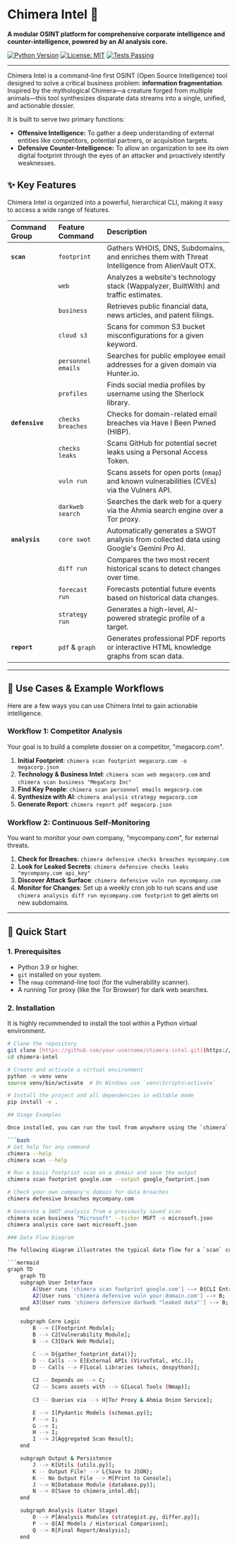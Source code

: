 # Chimera Intel 🔱

**A modular OSINT platform for comprehensive corporate intelligence and counter-intelligence, powered by an AI analysis core.**

[![Python Version](https://img.shields.io/badge/python-3.9%2B-blue)](https://www.python.org/downloads/)
[![License: MIT](https://img.shields.io/badge/License-MIT-yellow.svg)](https://opensource.org/licenses/MIT)
[![Tests Passing](https://img.shields.io/badge/tests-passing-brightgreen)](tests)

---

Chimera Intel is a command-line first OSINT (Open Source Intelligence) tool designed to solve a critical business problem: **information fragmentation**. Inspired by the mythological Chimera—a creature forged from multiple animals—this tool synthesizes disparate data streams into a single, unified, and actionable dossier.

It is built to serve two primary functions:
* **Offensive Intelligence:** To gather a deep understanding of external entities like competitors, potential partners, or acquisition targets.
* **Defensive Counter-Intelligence:** To allow an organization to see its own digital footprint through the eyes of an attacker and proactively identify weaknesses.

## ✨ Key Features

Chimera Intel is organized into a powerful, hierarchical CLI, making it easy to access a wide range of features.

| Command Group | Feature Command | Description |
| :--- | :--- | :--- |
| **`scan`** | `footprint` | Gathers WHOIS, DNS, Subdomains, and enriches them with Threat Intelligence from AlienVault OTX. |
| | `web` | Analyzes a website's technology stack (Wappalyzer, BuiltWith) and traffic estimates. |
| | `business` | Retrieves public financial data, news articles, and patent filings. |
| | `cloud s3` | Scans for common S3 bucket misconfigurations for a given keyword. |
| | `personnel emails`| Searches for public employee email addresses for a given domain via Hunter.io. |
| | `profiles` | Finds social media profiles by username using the Sherlock library. |
| **`defensive`**| `checks breaches` | Checks for domain-related email breaches via Have I Been Pwned (HIBP). |
| | `checks leaks` | Scans GitHub for potential secret leaks using a Personal Access Token. |
| | `vuln run` | Scans assets for open ports (`nmap`) and known vulnerabilities (CVEs) via the Vulners API. |
| | `darkweb search`| Searches the dark web for a query via the Ahmia search engine over a Tor proxy. |
| **`analysis`**| `core swot` | Automatically generates a SWOT analysis from collected data using Google's Gemini Pro AI. |
| | `diff run` | Compares the two most recent historical scans to detect changes over time. |
| | `forecast run` | Forecasts potential future events based on historical data changes. |
| | `strategy run` | Generates a high-level, AI-powered strategic profile of a target. |
| **`report`** | `pdf` & `graph` | Generates professional PDF reports or interactive HTML knowledge graphs from scan data. |

---

## 📖 Use Cases & Example Workflows

Here are a few ways you can use Chimera Intel to gain actionable intelligence.

### Workflow 1: Competitor Analysis
Your goal is to build a complete dossier on a competitor, "megacorp.com".

1.  **Initial Footprint**: `chimera scan footprint megacorp.com -o megacorp.json`
2.  **Technology & Business Intel**: `chimera scan web megacorp.com` and `chimera scan business "MegaCorp Inc"`
3.  **Find Key People**: `chimera scan personnel emails megacorp.com`
4.  **Synthesize with AI**: `chimera analysis strategy megacorp.com`
5.  **Generate Report**: `chimera report pdf megacorp.json`

### Workflow 2: Continuous Self-Monitoring
You want to monitor your own company, "mycompany.com", for external threats.

1.  **Check for Breaches**: `chimera defensive checks breaches mycompany.com`
2.  **Look for Leaked Secrets**: `chimera defensive checks leaks "mycompany.com api_key"`
3.  **Discover Attack Surface**: `chimera defensive vuln run mycompany.com`
4.  **Monitor for Changes**: Set up a weekly cron job to run scans and use `chimera analysis diff run mycompany.com footprint` to get alerts on new subdomains.

---

## 🚀 Quick Start

### 1. Prerequisites
* Python 3.9 or higher.
* `git` installed on your system.
* The `nmap` command-line tool (for the vulnerability scanner).
* A running Tor proxy (like the Tor Browser) for dark web searches.

### 2. Installation
It is highly recommended to install the tool within a Python virtual environment.

```bash
# Clone the repository
git clone [https://github.com/your-username/chimera-intel.git](https://github.com/your-username/chimera-intel.git)
cd chimera-intel

# Create and activate a virtual environment
python -m venv venv
source venv/bin/activate  # On Windows use `venv\Scripts\activate`

# Install the project and all dependencies in editable mode
pip install -e .

## Usage Examples

Once installed, you can run the tool from anywhere using the `chimera` command.

```bash
# Get help for any command
chimera --help
chimera scan --help

# Run a basic footprint scan on a domain and save the output
chimera scan footprint google.com --output google_footprint.json

# Check your own company's domain for data breaches
chimera defensive breaches mycompany.com

# Generate a SWOT analysis from a previously saved scan
chimera scan business "Microsoft" --ticker MSFT -o microsoft.json
chimera analysis core swot microsoft.json

### Data Flow Diagram

The following diagram illustrates the typical data flow for a `scan` command.

```mermaid
graph TD
    graph TD
    subgraph User Interface
        A[User runs 'chimera scan footprint google.com'] --> B{CLI Entrypoint (cli.py)};
        A2[User runs 'chimera defensive vuln your-domain.com'] --> B;
        A3[User runs 'chimera defensive darkweb "leaked data"'] --> B;
    end

    subgraph Core Logic
        B --> C[Footprint Module];
        B --> C2[Vulnerability Module];
        B --> C3[Dark Web Module];

        C --> D{gather_footprint_data()};
        D -- Calls --> E[External APIs (VirusTotal, etc.)];
        D -- Calls --> F[Local Libraries (whois, dnspython)];
        
        C2 -- Depends on --> C;
        C2 -- Scans assets with --> G[Local Tools (Nmap)];
        
        C3 -- Queries via --> H[Tor Proxy & Ahmia Onion Service];

        E --> I[Pydantic Models (schemas.py)];
        F --> I;
        G --> I;
        H --> I;
        I --> J[Aggregated Scan Result];
    end

    subgraph Output & Persistence
        J --> K[Utils (utils.py)];
        K -- Output File? --> L{Save to JSON};
        K -- No Output File --> M[Print to Console];
        J --> N[Database Module (database.py)];
        N --> O[Save to chimera_intel.db];
    end

    subgraph Analysis (Later Stage)
        O --> P[Analysis Modules (strategist.py, differ.py)];
        P --> Q[AI Models / Historical Comparison];
        Q --> R[Final Report/Analysis];
    end